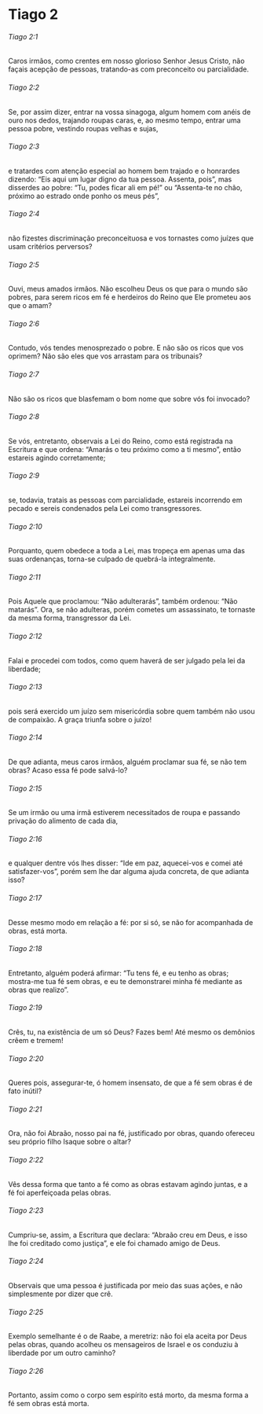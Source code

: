# Tiago 2

###### Tiago 2:1

Caros irmãos, como crentes em nosso glorioso Senhor Jesus Cristo, não façais acepção de pessoas, tratando-as com preconceito ou parcialidade.

###### Tiago 2:2

Se, por assim dizer, entrar na vossa sinagoga, algum homem com anéis de ouro nos dedos, trajando roupas caras, e, ao mesmo tempo, entrar uma pessoa pobre, vestindo roupas velhas e sujas,

###### Tiago 2:3

e tratardes com atenção especial ao homem bem trajado e o honrardes dizendo: “Eis aqui um lugar digno da tua pessoa. Assenta, pois”, mas disserdes ao pobre: “Tu, podes ficar ali em pé!” ou “Assenta-te no chão, próximo ao estrado onde ponho os meus pés”,

###### Tiago 2:4

não fizestes discriminação preconceituosa e vos tornastes como juízes que usam critérios perversos?

###### Tiago 2:5

Ouvi, meus amados irmãos. Não escolheu Deus os que para o mundo são pobres, para serem ricos em fé e herdeiros do Reino que Ele prometeu aos que o amam?

###### Tiago 2:6

Contudo, vós tendes menosprezado o pobre. E não são os ricos que vos oprimem? Não são eles que vos arrastam para os tribunais?

###### Tiago 2:7

Não são os ricos que blasfemam o bom nome que sobre vós foi invocado?

###### Tiago 2:8

Se vós, entretanto, observais a Lei do Reino, como está registrada na Escritura e que ordena: “Amarás o teu próximo como a ti mesmo”, então estareis agindo corretamente;

###### Tiago 2:9

se, todavia, tratais as pessoas com parcialidade, estareis incorrendo em pecado e sereis condenados pela Lei como transgressores.

###### Tiago 2:10

Porquanto, quem obedece a toda a Lei, mas tropeça em apenas uma das suas ordenanças, torna-se culpado de quebrá-la integralmente.

###### Tiago 2:11

Pois Aquele que proclamou: “Não adulterarás”, também ordenou: “Não matarás”. Ora, se não adulteras, porém cometes um assassinato, te tornaste da mesma forma, transgressor da Lei.

###### Tiago 2:12

Falai e procedei com todos, como quem haverá de ser julgado pela lei da liberdade;

###### Tiago 2:13

pois será exercido um juízo sem misericórdia sobre quem também não usou de compaixão. A graça triunfa sobre o juízo!

###### Tiago 2:14

De que adianta, meus caros irmãos, alguém proclamar sua fé, se não tem obras? Acaso essa fé pode salvá-lo?

###### Tiago 2:15

Se um irmão ou uma irmã estiverem necessitados de roupa e passando privação do alimento de cada dia,

###### Tiago 2:16

e qualquer dentre vós lhes disser: “Ide em paz, aquecei-vos e comei até satisfazer-vos”, porém sem lhe dar alguma ajuda concreta, de que adianta isso?

###### Tiago 2:17

Desse mesmo modo em relação a fé: por si só, se não for acompanhada de obras, está morta.

###### Tiago 2:18

Entretanto, alguém poderá afirmar: “Tu tens fé, e eu tenho as obras; mostra-me tua fé sem obras, e eu te demonstrarei minha fé mediante as obras que realizo”.

###### Tiago 2:19

Crês, tu, na existência de um só Deus? Fazes bem! Até mesmo os demônios crêem e tremem!

###### Tiago 2:20

Queres pois, assegurar-te, ó homem insensato, de que a fé sem obras é de fato inútil?

###### Tiago 2:21

Ora, não foi Abraão, nosso pai na fé, justificado por obras, quando ofereceu seu próprio filho Isaque sobre o altar?

###### Tiago 2:22

Vês dessa forma que tanto a fé como as obras estavam agindo juntas, e a fé foi aperfeiçoada pelas obras.

###### Tiago 2:23

Cumpriu-se, assim, a Escritura que declara: “Abraão creu em Deus, e isso lhe foi creditado como justiça”, e ele foi chamado amigo de Deus.

###### Tiago 2:24

Observais que uma pessoa é justificada por meio das suas ações, e não simplesmente por dizer que crê.

###### Tiago 2:25

Exemplo semelhante é o de Raabe, a meretriz: não foi ela aceita por Deus pelas obras, quando acolheu os mensageiros de Israel e os conduziu à liberdade por um outro caminho?

###### Tiago 2:26

Portanto, assim como o corpo sem espírito está morto, da mesma forma a fé sem obras está morta.

